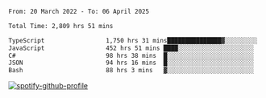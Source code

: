 <!--START_SECTION:waka-->

```txt
From: 20 March 2022 - To: 06 April 2025

Total Time: 2,809 hrs 51 mins

TypeScript                 1,750 hrs 31 mins███████████████▓░░░░░░░░░   62.30 %
JavaScript                 452 hrs 51 mins ████░░░░░░░░░░░░░░░░░░░░░   16.12 %
C#                         98 hrs 38 mins  █░░░░░░░░░░░░░░░░░░░░░░░░   03.51 %
JSON                       94 hrs 16 mins  █░░░░░░░░░░░░░░░░░░░░░░░░   03.35 %
Bash                       88 hrs 3 mins   ▓░░░░░░░░░░░░░░░░░░░░░░░░   03.13 %
```

<!--END_SECTION:waka-->
[![spotify-github-profile](https://spotify-github-profile.vercel.app/api/view?uid=c00zprrvy9xiloa9qnco3hmng&cover_image=true&theme=novatorem&show_offline=false&background_color=121212&bar_color=53b14f&bar_color_cover=false)](https://spotify-github-profile.vercel.app/api/view?uid=c00zprrvy9xiloa9qnco3hmng&redirect=true)



